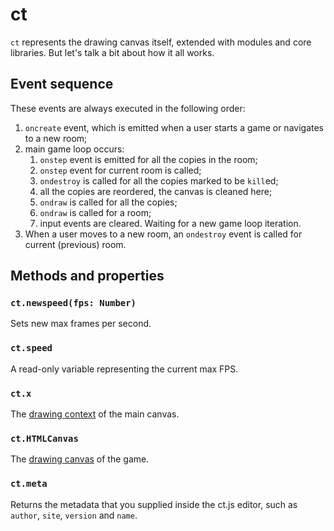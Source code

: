 # ct

`ct` represents the drawing canvas itself, extended with modules and core libraries. But let's talk a bit about how it all works.

## Event sequence

These events are always executed in the following order:

1. `oncreate` event, which is emitted when a user starts a game or navigates to a new room;
1. main game loop occurs:
    1. `onstep` event is emitted for all the copies in the room;
    1. `onstep` event for current room is called;
    1. `ondestroy` is called for all the copies marked to be `kill`ed;
    1. all the copies are reordered, the canvas is cleaned here;
    1. `ondraw` is called for all the copies;
    1. `ondraw` is called for a room;
    1. input events are cleared. Waiting for a new game loop iteration.
1. When a user moves to a new room, an `ondestroy` event is called for current (previous) room.

## Methods and properties

### `ct.newspeed(fps: Number)`

Sets new max frames per second.

### `ct.speed`

A read-only variable representing the current max FPS.

### `ct.x`

The [drawing context](https://developer.mozilla.org/en-US/docs/Web/API/CanvasRenderingContext2D) of the main canvas.

### `ct.HTMLCanvas`

The [drawing canvas](https://developer.mozilla.org/en-US/docs/Web/API/HTMLCanvasElement) of the game.

### `ct.meta`

Returns the metadata that you supplied inside the ct.js editor, such as `author`, `site`, `version` and `name`.


